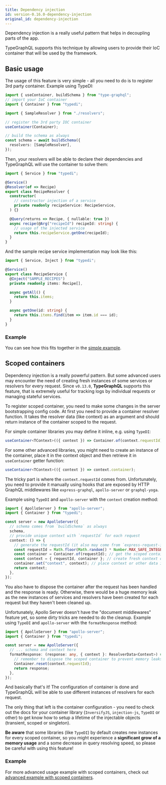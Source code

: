 ```yaml
---
title: Dependency injection
id: version-0.16.0-dependency-injection
original_id: dependency-injection
---
```


Dependency injection is a really useful pattern that helps in decoupling parts of the app.

TypeGraphQL supports this technique by allowing users to provide their IoC container that will be used by the framework.

## Basic usage

The usage of this feature is very simple - all you need to do is to register 3rd party container. Example using TypeDI:

```typescript
import { useContainer, buildSchema } from "type-graphql";
// import your IoC container
import { Container } from "typedi";

import { SampleResolver } from "./resolvers";

// register the 3rd party IOC container
useContainer(Container);

// build the schema as always
const schema = await buildSchema({
  resolvers: [SampleResolver],
});
```

Then, your resolvers will be able to declare their dependencies and TypeGraphQL will use the container to solve them:

```typescript
import { Service } from "typedi";

@Service()
@Resolver(of => Recipe)
export class RecipeResolver {
  constructor(
    // constructor injection of a service
    private readonly recipeService: RecipeService,
  ) {}

  @Query(returns => Recipe, { nullable: true })
  async recipe(@Arg("recipeId") recipeId: string) {
    // usage of the injected service
    return this.recipeService.getOne(recipeId);
  }
}
```

And the sample recipe service implementation may look like this:

```typescript
import { Service, Inject } from "typedi";

@Service()
export class RecipeService {
  @Inject("SAMPLE_RECIPES")
  private readonly items: Recipe[],

  async getAll() {
    return this.items;
  }

  async getOne(id: string) {
    return this.items.find(item => item.id === id);
  }
}
```

### Example

You can see how this fits together in the [simple example](https://github.com/MichalLytek/type-graphql/tree/master/examples/using-container).

## Scoped containers

Dependency injection is a really powerful pattern. But some advanced users may encounter the need of creating fresh instances of some services or resolvers for every request. Since `v0.13.0`, **TypeGraphQL** supports this feature, that is extremely useful for tracking logs by individual requests or managing stateful services.

To register scoped container, you need to make some changes in the server bootstrapping config code.
At first you need to provide a container resolver function. It takes the resolver data (like context) as an argument and should return instance of the container scoped to the request.

For simple container libraries you may define it inline, e.g. using `TypeDI`:

```typescript
useContainer<TContext>(({ context }) => Container.of(context.requestId));
```

For some other advanced libraries, you might need to create an instance of the container, place it in the context object and then retrieve it in `useContainer` getter function:

```typescript
useContainer<TContext>(({ context }) => context.container);
```

The tricky part is where the `context.requestId` comes from. Unfortunately, you need to provide it manually using hooks that are exposed by HTTP GraphQL middlewares like `express-graphql`, `apollo-server` or `graphql-yoga`.

Example using `TypeDI` and `apollo-server` with the `context` creation method:

```typescript
import { ApolloServer } from "apollo-server";
import { Container } from "typedi";

const server = new ApolloServer({
  // schema comes from `buildSchema` as always
  schema,
  // provide unique context with `requestId` for each request
  context: () => {
    // generate the requestId (it also may come from `express-request-id` or other middleware)
    const requestId = Math.floor(Math.random() * Number.MAX_SAFE_INTEGER); // uuid-like
    const container = Container.of(requestId); // get the scoped container
    const context = { requestId, container }; // create fresh context object
    container.set("context", context); // place context or other data in container
    return context;
  },
});
```

You also have to dispose the container after the request has been handled and the response is ready. Otherwise, there would be a huge memory leak as the new instances of services and resolvers have been created for each request but they haven't been cleaned up.

Unfortunately, Apollo Server doesn't have the "document middlewares" feature yet, so some dirty tricks are needed to do the cleanup.
Example using `TypeDI` and `apollo-server` with the `formatResponse` method:

```typescript
import { ApolloServer } from "apollo-server";
import { Container } from "typedi";

const server = new ApolloServer({
  // ... schema and context here
  formatResponse: (response: any, { context }: ResolverData<Context>) => {
    // remember to dispose the scoped container to prevent memory leaks
    Container.reset(context.requestId);
    return response;
  },
});
```

And basically that's it! The configuration of container is done and TypeGraphQL will be able to use different instances of resolvers for each request.

The only thing that left is the container configuration - you need to check out the docs for your container library (`InversifyJS`, `injection-js`, `TypeDI` or other) to get know how to setup a lifetime of the injectable objects (transient, scoped or singleton).

**Be aware** that some libraries (like `TypeDI`) by default creates new instances for every scoped container, so you might experience a **significant grow of a memory usage** and a some decrease in query resolving speed, so please be careful with using this feature!

### Example

For more advanced usage example with scoped containers, check out [advanced example with scoped containers](https://github.com/MichalLytek/type-graphql/tree/master/examples/using-scoped-container).
